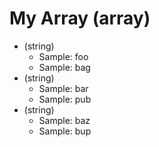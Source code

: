 # My Array (array)

- (string)
    - Sample: foo
    - Sample: bag
- (string)
    - Sample: bar
    - Sample: pub
- (string)
    - Sample: baz
    - Sample: bup
